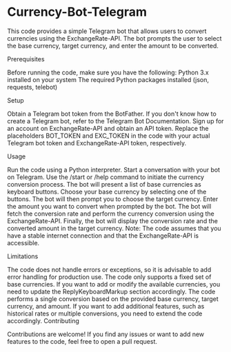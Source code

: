 # Currency-Bot-Telegram

This code provides a simple Telegram bot that allows users to convert currencies using the ExchangeRate-API. The bot prompts the user to select the base currency, target currency, and enter the amount to be converted.

Prerequisites

Before running the code, make sure you have the following:
Python 3.x installed on your system
The required Python packages installed (json, requests, telebot)

Setup

Obtain a Telegram bot token from the BotFather. If you don't know how to create a Telegram bot, refer to the Telegram Bot Documentation.
Sign up for an account on ExchangeRate-API and obtain an API token.
Replace the placeholders BOT_TOKEN and EXC_TOKEN in the code with your actual Telegram bot token and ExchangeRate-API token, respectively.

Usage

Run the code using a Python interpreter.
Start a conversation with your bot on Telegram.
Use the /start or /help command to initiate the currency conversion process.
The bot will present a list of base currencies as keyboard buttons. Choose your base currency by selecting one of the buttons.
The bot will then prompt you to choose the target currency.
Enter the amount you want to convert when prompted by the bot.
The bot will fetch the conversion rate and perform the currency conversion using the ExchangeRate-API.
Finally, the bot will display the conversion rate and the converted amount in the target currency.
Note: The code assumes that you have a stable internet connection and that the ExchangeRate-API is accessible.

Limitations

The code does not handle errors or exceptions, so it is advisable to add error handling for production use.
The code only supports a fixed set of base currencies. If you want to add or modify the available currencies, you need to update the ReplyKeyboardMarkup section accordingly.
The code performs a single conversion based on the provided base currency, target currency, and amount. If you want to add additional features, such as historical rates or multiple conversions, you need to extend the code accordingly.
Contributing

Contributions are welcome! If you find any issues or want to add new features to the code, feel free to open a pull request.

